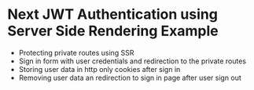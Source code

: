 # Next JWT Authentication using Server Side Rendering Example

- Protecting private routes using SSR
- Sign in form with user credentials and redirection to the private routes
- Storing user data in http only cookies after sign in
- Removing user data an redirection to sign in page after user sign out
